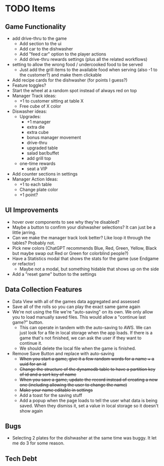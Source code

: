 # TODO Items
## Game Functionality
* add drive-thru to the game
  * Add section to the ui
  * Add car to the dishwasher
  * Add "feed car" option to the player actions
  * Add drive-thru rewards settings (plus all the related workflows)
* setting to allow the wrong food / undercooked food to be served
  * Just add the grill items to the available food when serving (also -1 to the customer?) and make them clickable
* Add recipe cards for the dishwasher (for points I guess?)
* Feature toggles?
* Start the wheel at a random spot instead of always red on top
* Manager Track ideas:
  * +1 to customer sitting at table X
  * Free cube of X color
* Diswasher ideas:
  * Upgrades:
    * +1 manager
    * extra die
    * extra cube
    * bonus manager movement
    * drive-thru
    * upgraded table
    * salad bar/buffet
    * add grill top
  * one-time rewards
    * seat a VIP
* Add counter sections in settings
* Manager Action Ideas: 
  * +1 to each table
  * Change plate color
  * +1 point?
  
## UI Improvements
* hover over components to see why they're disabled?
* Maybe a button to confirm your dishwasher selections? It can just be a little jarring.
* Can we make the manager track look better? Like loop it through the tables? Probably not.
* Pick new colors (ChatGPT recommends Blue, Red, Green, Yellow, Black but maybe swap out Red or Green for colorblind people?)
* Have a Statistics modal that shows the stats for the game (use Endgame or refactor)
  * Maybe not a modal, but something hidable that shows up on the side
* Add a "reset game" button to the settings

## Data Collection Features
* Data View with all of the games data aggregated and assessed
* Save all of the rolls so you can play the exact same game again
* We're not using the file we're "auto-saving" on its own. We only allow you to load manually saved files. This would allow a "continue last game?" button.
  * This can operate in tandem with the auto-saving to AWS. We can just look for a file in local storage when the app loads. If there is a game that's not finished, we can ask the user if they want to continue it.
  * We should delete the local file when the game is finished.
* Remove Save Button and replace with auto-saving
  * ~~When you start a game, give it a few random words for a name + a uuid for an id~~
  * ~~Change the structure of the dynamodb table to have a partition key of id and a sort key of name~~
  * ~~When you save a game, update the record instead of creating a new one (including allowing the user to change the name)~~
  * ~~Make your name editable in settings~~
  * Add a toast for the saving stuff
  * Add a popup when the page loads to tell the user what data is being saved. When they dismiss it, set a value in local storage so it doesn't show again

## Bugs
* Selecting 2 plates for the dishwasher at the same time was buggy. It let me do 3 for some reason.

## Tech Debt